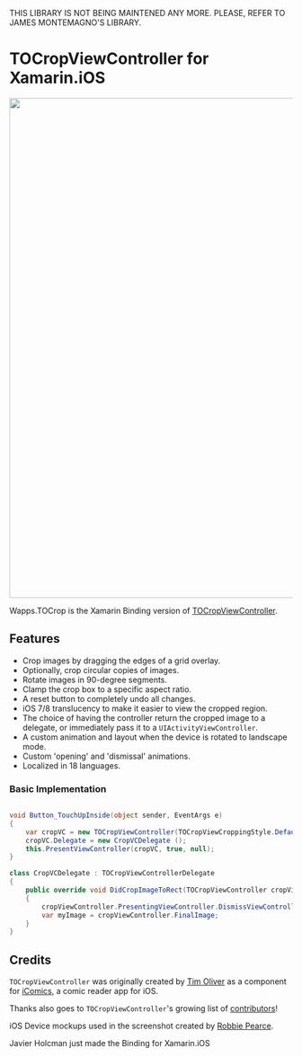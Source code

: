 THIS LIBRARY IS NOT BEING MAINTENED ANY MORE. PLEASE, REFER TO JAMES MONTEMAGNO'S LIBRARY.


# TOCropViewController for Xamarin.iOS

<p align="center">
<img src="https://github.com/TimOliver/TOCropViewController/blob/master/screenshot.jpg" width="890" style="margin:0 auto" />
</p>

Wapps.TOCrop is the Xamarin Binding version of <a href="https://github.com/TimOliver/TOCropViewController">TOCropViewController</a>.

## Features
* Crop images by dragging the edges of a grid overlay.
* Optionally, crop circular copies of images.
* Rotate images in 90-degree segments.
* Clamp the crop box to a specific aspect ratio.
* A reset button to completely undo all changes.
* iOS 7/8 translucency to make it easier to view the cropped region.
* The choice of having the controller return the cropped image to a delegate, or immediately pass it to a `UIActivityViewController`.
* A custom animation and layout when the device is rotated to landscape mode.
* Custom 'opening' and 'dismissal' animations.
* Localized in 18 languages.

### Basic Implementation
```c#

void Button_TouchUpInside(object sender, EventArgs e)
{
	var cropVC = new TOCropViewController(TOCropViewCroppingStyle.Default, ImageView.Image);
	cropVC.Delegate = new CropVCDelegate ();
	this.PresentViewController(cropVC, true, null);
}

class CropVCDelegate : TOCropViewControllerDelegate
{
	public override void DidCropImageToRect(TOCropViewController cropViewController, CGRect cropRect, nint angle)
	{
		cropViewController.PresentingViewController.DismissViewController(true, null);
		var myImage = cropViewController.FinalImage;
	}
}
```

## Credits
`TOCropViewController` was originally created by [Tim Oliver](http://twitter.com/TimOliverAU) as a component for [iComics](http://icomics.co), a comic reader app for iOS.

Thanks also goes to `TOCropViewController`'s growing list of [contributors](https://github.com/TimOliver/TOCropViewController/graphs/contributors)!

iOS Device mockups used in the screenshot created by [Robbie Pearce](http://robbiepearce.com/devices).

Javier Holcman just made the Binding for Xamarin.iOS
